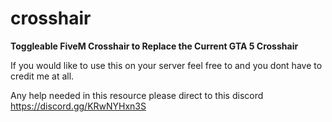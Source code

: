 # crosshair
**Toggleable FiveM Crosshair to Replace the Current GTA 5 Crosshair**

If you would like to use this on your server feel free to and you dont have to credit me at all.


Any help needed in this resource please direct to this discord
https://discord.gg/KRwNYHxn3S
